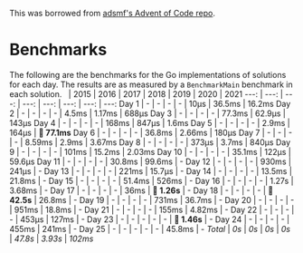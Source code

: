 This was borrowed from [adsmf's Advent of Code repo](https://github.com/adsmf/adventofcode/tree/master/benchmarks).

# Benchmarks
The following are the benchmarks for the Go implementations of solutions for each day. The results are as measured by a `BenchmarkMain` benchmark in each solution.
 &nbsp;  | 2015 | 2016 | 2017 | 2018 | 2019 | 2020 | 2021
 ---:  | ---:  | ---:  | ---:  | ---:  | ---:  | ---:  | ---: 
Day 1 | - | - | - | - | 10µs | 36.5ms | 16.2ms
Day 2 | - | - | - | - | 4.5ms | 1.17ms | 688µs
Day 3 | - | - | - | - | 77.3ms | 62.9µs | 143µs
Day 4 | - | - | - | - | 168ms | 847µs | 1.6ms
Day 5 | - | - | - | - | 2.9ms | 164µs | **🔴 77.1ms**
Day 6 | - | - | - | - | 36.8ms | 2.66ms | 180µs
Day 7 | - | - | - | - | 8.59ms | 2.9ms | 3.67ms
Day 8 | - | - | - | - | 373µs | 3.7ms | 840µs
Day 9 | - | - | - | - | 101ms | 15.2ms | 2.03ms
Day 10 | - | - | - | - | 35.1ms | 122µs | 59.6µs
Day 11 | - | - | - | - | 30.8ms | 99.6ms | -
Day 12 | - | - | - | - | 930ms | 241µs | -
Day 13 | - | - | - | - | 221ms | 15.7µs | -
Day 14 | - | - | - | - | 13.5ms | 21.8ms | -
Day 15 | - | - | - | - | 51.4ms | 526ms | -
Day 16 | - | - | - | - | 1.27s | 3.68ms | -
Day 17 | - | - | - | - | 36ms | **🔴 1.26s** | -
Day 18 | - | - | - | - | **🔴 42.5s** | 26.8ms | -
Day 19 | - | - | - | - | 731ms | 36.7ms | -
Day 20 | - | - | - | - | 951ms | 18.8ms | -
Day 21 | - | - | - | - | 155ms | 4.82ms | -
Day 22 | - | - | - | - | 453µs | 127ms | -
Day 23 | - | - | - | - | - | **🔴 1.46s** | -
Day 24 | - | - | - | - | 455ms | 241ms | -
Day 25 | - | - | - | - | - | 45.8ms | -
*Total* | *0s* | *0s* | *0s* | *0s* | *47.8s* | *3.93s* | *102ms*